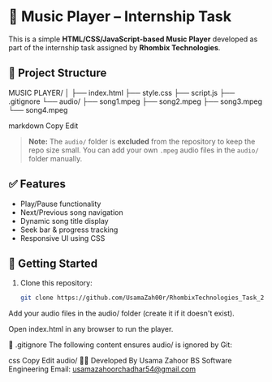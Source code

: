 # 🎵 Music Player – Internship Task

This is a simple **HTML/CSS/JavaScript-based Music Player** developed as part of the internship task assigned by **Rhombix Technologies**.

## 📁 Project Structure

MUSIC PLAYER/
│
├── index.html
├── style.css
├── script.js
├── .gitignore
└── audio/
├── song1.mpeg
├── song2.mpeg
├── song3.mpeg
└── song4.mpeg

markdown
Copy
Edit

> **Note:** The `audio/` folder is **excluded** from the repository to keep the repo size small. You can add your own `.mpeg` audio files in the `audio/` folder manually.

## ✅ Features

- Play/Pause functionality  
- Next/Previous song navigation  
- Dynamic song title display  
- Seek bar & progress tracking  
- Responsive UI using CSS

## 🚀 Getting Started

1. Clone this repository:
   ```bash
   git clone https://github.com/UsamaZah00r/RhombixTechnologies_Task_2.git
Add your audio files in the audio/ folder (create it if it doesn't exist).

Open index.html in any browser to run the player.

📄 .gitignore
The following content ensures audio/ is ignored by Git:

css
Copy
Edit
audio/
🧑‍💻 Developed By
Usama Zahoor
BS Software Engineering
Email: usamazahoorchadhar54@gmail.com
